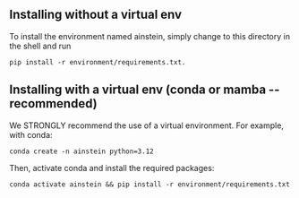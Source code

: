 ## Installing without a virtual env
To install the environment named ainstein, simply change to this directory in the shell and run
```
pip install -r environment/requirements.txt.
```


## Installing with a virtual env (conda or mamba -- recommended)
We STRONGLY recommend the use of a virtual environment. For example, with conda:
```
conda create -n ainstein python=3.12
```

Then, activate conda and install the required packages:
```
conda activate ainstein && pip install -r environment/requirements.txt
```
